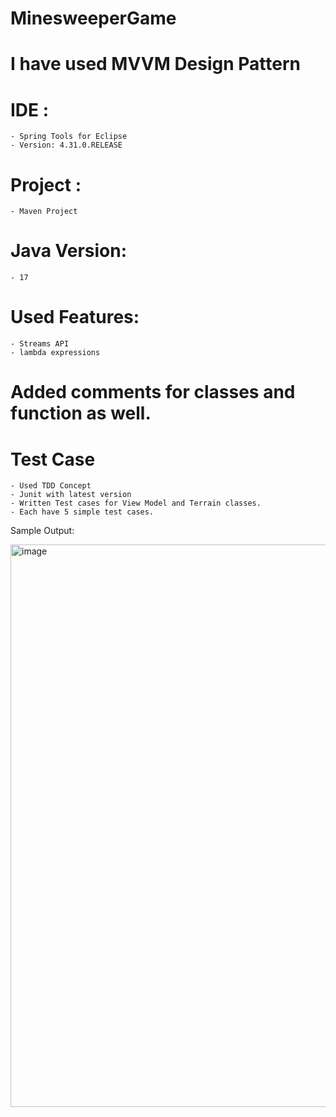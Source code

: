 # MinesweeperGame

# I have used MVVM Design Pattern

# IDE :
	- Spring Tools for Eclipse
	- Version: 4.31.0.RELEASE

# Project :
	- Maven Project

# Java Version:
	- 17

# Used Features:
	- Streams API
	- lambda expressions

# Added comments for classes and function as well.

# Test Case
	- Used TDD Concept
	- Junit with latest version
	- Written Test cases for View Model and Terrain classes.
	- Each have 5 simple test cases.

 Sample Output:

<img width="1440" height="900" alt="image" src="https://github.com/user-attachments/assets/05c86548-7749-46da-ae6c-38555bb5b736" />
